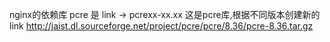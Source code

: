 nginx的依赖库
pcre 是 link -> pcrexx-xx.xx
这是pcre库,根据不同版本创建新的link
http://jaist.dl.sourceforge.net/project/pcre/pcre/8.36/pcre-8.36.tar.gz
